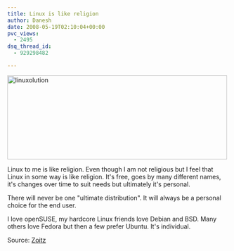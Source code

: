 ```yaml
---
title: Linux is like religion
author: Danesh
date: 2008-05-19T02:10:04+00:00
pvc_views:
  - 2495
dsq_thread_id:
  - 929298482

---
```

[<img loading="lazy" class="alignnone size-medium wp-image-572" title="linuxolution" src="/wp-content/uploads/2008/05/linuxolution1-500x191.png" alt="linuxolution" width="500" height="191" srcset="/wp-content/uploads/2008/05/linuxolution1-500x191.png 500w, /wp-content/uploads/2008/05/linuxolution1.png 680w" sizes="(max-width: 500px) 100vw, 500px" />][1]

Linux to me is like religion. Even though I am not religious but I feel that Linux in some way is like religion. It's free, goes by many different names, it's changes over time to suit needs but ultimately it's personal.

There will never be one "ultimate distribution". It will always be a personal choice for the end user.

I love openSUSE, my hardcore Linux friends love Debian and BSD. Many others love Fedora but then a few prefer Ubuntu. It's individual.

Source: [Zoitz][2]

 [1]: /wp-content/uploads/2008/05/linuxolution1.png
 [2]: http://www.zoitz.com/archives/35